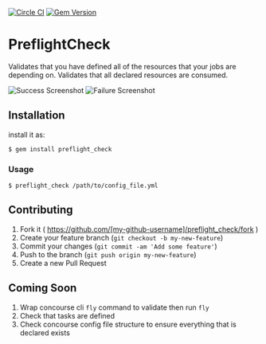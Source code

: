 [![Circle CI](https://circleci.com/gh/postazure/preflight_check.svg?style=svg)](https://circleci.com/gh/postazure/preflight_check)
[![Gem Version](https://badge.fury.io/rb/preflight_check.svg)](https://badge.fury.io/rb/preflight_check)

# PreflightCheck

Validates that you have defined all of the resources that your jobs are depending on.
Validates that all declared resources are consumed.
 
 ![Success Screenshot](https://github.com/postazure/preflight_check/blob/master/support/success_use_screenshot.png "Success Use")
 ![Failure Screenshot](https://github.com/postazure/preflight_check/blob/master/support/failure_use_screenshot.png "Failure Use")

## Installation

install it as:

    $ gem install preflight_check

### Usage

    $ preflight_check /path/to/config_file.yml   
 
## Contributing

1. Fork it ( https://github.com/[my-github-username]/preflight_check/fork )
2. Create your feature branch (`git checkout -b my-new-feature`)
3. Commit your changes (`git commit -am 'Add some feature'`)
4. Push to the branch (`git push origin my-new-feature`)
5. Create a new Pull Request

 
## Coming Soon

1. Wrap concourse cli `fly` command to validate then run `fly`
1. Check that tasks are defined
1. Check concourse config file structure to ensure everything that is declared exists